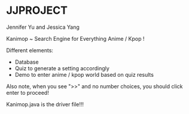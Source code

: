 # JJPROJECT
Jennifer Yu and Jessica Yang

Kanimop ~ Search Engine for Everything Anime / Kpop !

Different elements: 
- Database 
- Quiz to generate a setting accordingly
- Demo to enter anime / kpop world based on quiz results


Also note, when you see ">>" and no number choices, you should click enter to proceed!

Kanimop.java is the driver file!!!
